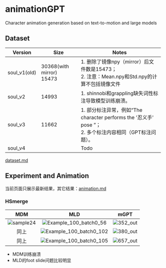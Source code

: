 



# animationGPT

Character animation generation based on text-to-motion and large models



## Dataset



| Version      | Size                          | Notes                                                        |
| ------------ | ----------------------------- | ------------------------------------------------------------ |
| soul_v1(old) | 30368(with mirror)<br />15473 | 1. 删除了镜像npy（mirror）后文件数是15473；<br />2. 注意：Mean.npy和Std.npy的计算不包括镜像文件 |
| soul_v2      | 14993                         | 1. shinnobi和grappling缺失词性标注导致模型训练崩溃。         |
| soul_v3      | 11662                         | 1. 部分标注异常，例如“The character performs the '忍义手' pose ”；<br />2. 多个标注内容相同（GPT标注问题）。 |
| soul_v4      |                               | Todo                                                         |

[dataset.md](./dataset/dataset.md)

## Experiment and Animation

当前页面只展示最新结果，其它结果：[animation.md](./animation/animation.md)

### HSmerge

|                   MDM                   |                             MLD                              |                 mGPT                  |
| :-------------------------------------: | :----------------------------------------------------------: | :-----------------------------------: |
| ![sample24](README.assets/sample24.gif) | ![Example_100_batch0_56](README.assets/Example_100_batch0_56.gif) | ![352_out](README.assets/352_out.gif) |
|                  同上                   | ![Example_100_batch0_102](README.assets/Example_100_batch0_102.gif) | ![380_out](README.assets/380_out.gif) |
|                  同上                   | ![Example_100_batch0_105](README.assets/Example_100_batch0_105.gif) | ![657_out](README.assets/657_out.gif) |

- MDM训练崩溃
- MLD的foot slide问题比较明显
